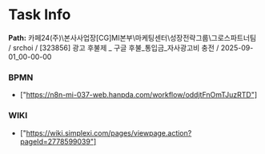 # Task Info

**Path:** 카페24(주)\본사사업장\[CG]MI본부\마케팅센터\성장전략그룹\그로스파트너팀 / srchoi / [323856] 광고 후불제 _ 구글 후불_통입금_자사광고비 충전 / 2025-09-01_00-00-00

### BPMN
- ["https://n8n-mi-037-web.hanpda.com/workflow/oddjtFnOmTJuzRTD"]

### WIKI
- ["https://wiki.simplexi.com/pages/viewpage.action?pageId=2778599039"]

